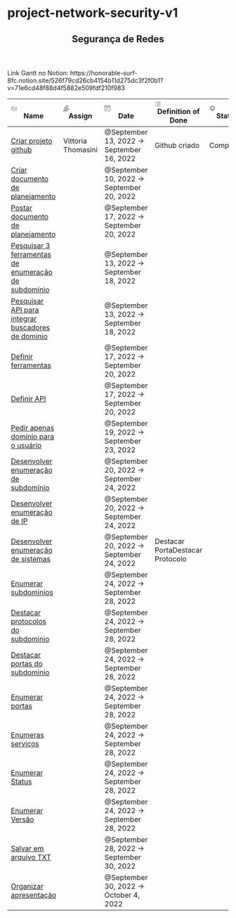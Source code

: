 # project-network-security-v1

<body><article id="526f79cd-26cb-4154-b11d-275dc3f2f0b1" class="page sans"><header><h1 class="page-title">Segurança de Redes</h1></header>
 Link Gantt no Notion: https://honorable-surf-8fc.notion.site/526f79cd26cb4154b11d275dc3f2f0b1?v=71e6cd48f88d4f5882e509fdf210f983 
<div class="page-body"><table class="collection-content"><thead><tr><th><span class="icon property-icon"><svg viewBox="0 0 14 14" style="width:14px;height:14px;display:block;fill:rgba(55, 53, 47, 0.45);flex-shrink:0;-webkit-backface-visibility:hidden" class="typesTitle"><path d="M7.73943662,8.6971831 C7.77640845,8.7834507 7.81338028,8.8943662 7.81338028,9.00528169 C7.81338028,9.49823944 7.40669014,9.89260563 6.91373239,9.89260563 C6.53169014,9.89260563 6.19894366,9.64612676 6.08802817,9.30105634 L5.75528169,8.33978873 L2.05809859,8.33978873 L1.72535211,9.30105634 C1.61443662,9.64612676 1.2693662,9.89260563 0.887323944,9.89260563 C0.394366197,9.89260563 0,9.49823944 0,9.00528169 C0,8.8943662 0.0246478873,8.7834507 0.0616197183,8.6971831 L2.46478873,2.48591549 C2.68661972,1.90669014 3.24119718,1.5 3.90669014,1.5 C4.55985915,1.5 5.12676056,1.90669014 5.34859155,2.48591549 L7.73943662,8.6971831 Z M2.60035211,6.82394366 L5.21302817,6.82394366 L3.90669014,3.10211268 L2.60035211,6.82394366 Z M11.3996479,3.70598592 C12.7552817,3.70598592 14,4.24823944 14,5.96126761 L14,9.07922535 C14,9.52288732 13.6549296,9.89260563 13.2112676,9.89260563 C12.8169014,9.89260563 12.471831,9.59683099 12.4225352,9.19014085 C12.028169,9.6584507 11.3257042,9.95422535 10.5492958,9.95422535 C9.60035211,9.95422535 8.47887324,9.31338028 8.47887324,7.98239437 C8.47887324,6.58978873 9.60035211,6.08450704 10.5492958,6.08450704 C11.3380282,6.08450704 12.040493,6.33098592 12.4348592,6.81161972 L12.4348592,5.98591549 C12.4348592,5.38204225 11.9172535,4.98767606 11.1285211,4.98767606 C10.6602113,4.98767606 10.2411972,5.11091549 9.80985915,5.38204225 C9.72359155,5.43133803 9.61267606,5.46830986 9.50176056,5.46830986 C9.18133803,5.46830986 8.91021127,5.1971831 8.91021127,4.86443662 C8.91021127,4.64260563 9.0334507,4.44542254 9.19366197,4.34683099 C9.87147887,3.90316901 10.6232394,3.70598592 11.3996479,3.70598592 Z M11.1778169,8.8943662 C11.6830986,8.8943662 12.1760563,8.72183099 12.4348592,8.37676056 L12.4348592,7.63732394 C12.1760563,7.29225352 11.6830986,7.11971831 11.1778169,7.11971831 C10.5616197,7.11971831 10.056338,7.45246479 10.056338,8.0193662 C10.056338,8.57394366 10.5616197,8.8943662 11.1778169,8.8943662 Z M0.65625,11.125 L13.34375,11.125 C13.7061869,11.125 14,11.4188131 14,11.78125 C14,12.1436869 13.7061869,12.4375 13.34375,12.4375 L0.65625,12.4375 C0.293813133,12.4375 4.43857149e-17,12.1436869 0,11.78125 C-4.43857149e-17,11.4188131 0.293813133,11.125 0.65625,11.125 Z"></path></svg></span>Name</th><th><span class="icon property-icon"><svg viewBox="0 0 14 14" style="width:14px;height:14px;display:block;fill:rgba(55, 53, 47, 0.45);flex-shrink:0;-webkit-backface-visibility:hidden" class="typesPerson"><path d="M9.625,10.8465 C8.91187,10.2891 8.12088,9.926 7,9.26013 L7,8.71938 C7.21175,8.47612 7.392,8.176 7.53813,7.83213 C7.94587,7.7315 8.3125,7.33425 8.3125,7 C8.3125,6.51788 8.1095,6.32713 7.8715,6.17137 C7.8715,6.15562 7.875,6.14162 7.875,6.125 C7.875,5.41362 7.4375,3.5 5.25,3.5 C3.0625,3.5 2.625,5.4145 2.625,6.125 C2.625,6.14162 2.6285,6.15562 2.6285,6.17137 C2.3905,6.32713 2.1875,6.51788 2.1875,7 C2.1875,7.33425 2.55413,7.7315 2.96187,7.833 C3.108,8.176 3.28825,8.47612 3.5,8.71938 L3.5,9.26013 C2.37912,9.92513 1.58812,10.2882 0.875,10.8465 C0.041125,11.4984 0,12.4688 0,14 L10.5,14 C10.5,12.4688 10.4589,11.4984 9.625,10.8465 Z M13.125,7.3465 C12.4119,6.78912 11.6209,6.426 10.5,5.76013 L10.5,5.21938 C10.7118,4.97613 10.892,4.676 11.0381,4.33213 C11.4459,4.2315 11.8125,3.83425 11.8125,3.5 C11.8125,3.01787 11.6095,2.82713 11.3715,2.67138 C11.3715,2.65562 11.375,2.64162 11.375,2.625 C11.375,1.91363 10.9375,0 8.75,0 C6.5625,0 6.125,1.9145 6.125,2.625 C6.125,2.64162 6.1285,2.65562 6.1285,2.67138 C6.11188,2.68275 6.09787,2.69588 6.08125,2.70725 C7.83212,3.066 8.59688,4.54825 8.72813,5.74787 C8.97575,6.00863 9.1875,6.39625 9.1875,7 C9.1875,7.60288 8.771,8.20312 8.18388,8.51462 C8.127,8.624 8.06662,8.729 8.00275,8.82962 C8.155,8.91537 8.30025,8.99675 8.44025,9.07463 C9.08075,9.4325 9.63375,9.74137 10.164,10.1561 C10.3022,10.2638 10.4204,10.3801 10.5289,10.4991 L14,10.4991 C14,8.96875 13.9589,7.99837 13.125,7.3465 Z"></path></svg></span>Assign</th><th><span class="icon property-icon"><svg viewBox="0 0 14 14" style="width:14px;height:14px;display:block;fill:rgba(55, 53, 47, 0.45);flex-shrink:0;-webkit-backface-visibility:hidden" class="typesDate"><path d="M10.8889,5.5 L3.11111,5.5 L3.11111,7.05556 L10.8889,7.05556 L10.8889,5.5 Z M12.4444,1.05556 L11.6667,1.05556 L11.6667,0 L10.1111,0 L10.1111,1.05556 L3.88889,1.05556 L3.88889,0 L2.33333,0 L2.33333,1.05556 L1.55556,1.05556 C0.692222,1.05556 0.00777777,1.75556 0.00777777,2.61111 L0,12.5 C0,13.3556 0.692222,14 1.55556,14 L12.4444,14 C13.3,14 14,13.3556 14,12.5 L14,2.61111 C14,1.75556 13.3,1.05556 12.4444,1.05556 Z M12.4444,12.5 L1.55556,12.5 L1.55556,3.94444 L12.4444,3.94444 L12.4444,12.5 Z M8.55556,8.61111 L3.11111,8.61111 L3.11111,10.1667 L8.55556,10.1667 L8.55556,8.61111 Z"></path></svg></span>Date</th><th><span class="icon property-icon"><svg viewBox="0 0 14 14" style="width:14px;height:14px;display:block;fill:rgba(55, 53, 47, 0.45);flex-shrink:0;-webkit-backface-visibility:hidden" class="typesMultipleSelect"><path d="M4,3 C4,2.447715 4.447715,2 5,2 L12,2 C12.5523,2 13,2.447716 13,3 C13,3.55228 12.5523,4 12,4 L5,4 C4.447715,4 4,3.55228 4,3 Z M4,7 C4,6.447715 4.447715,6 5,6 L12,6 C12.5523,6 13,6.447716 13,7 C13,7.55228 12.5523,8 12,8 L5,8 C4.447715,8 4,7.55228 4,7 Z M4,11 C4,10.447715 4.447715,10 5,10 L12,10 C12.5523,10 13,10.447716 13,11 C13,11.55228 12.5523,12 12,12 L5,12 C4.447715,12 4,11.55228 4,11 Z M2,4 C1.44771525,4 1,3.55228475 1,3 C1,2.44771525 1.44771525,2 2,2 C2.55228475,2 3,2.44771525 3,3 C3,3.55228475 2.55228475,4 2,4 Z M2,8 C1.44771525,8 1,7.55228475 1,7 C1,6.44771525 1.44771525,6 2,6 C2.55228475,6 3,6.44771525 3,7 C3,7.55228475 2.55228475,8 2,8 Z M2,12 C1.44771525,12 1,11.5522847 1,11 C1,10.4477153 1.44771525,10 2,10 C2.55228475,10 3,10.4477153 3,11 C3,11.5522847 2.55228475,12 2,12 Z"></path></svg></span>Definition of Done</th><th><span class="icon property-icon"><svg viewBox="0 0 14 14" style="width:14px;height:14px;display:block;fill:rgba(55, 53, 47, 0.45);flex-shrink:0;-webkit-backface-visibility:hidden" class="typesSelect"><path d="M7,13 C10.31348,13 13,10.31371 13,7 C13,3.68629 10.31348,1 7,1 C3.68652,1 1,3.68629 1,7 C1,10.31371 3.68652,13 7,13 Z M3.75098,5.32278 C3.64893,5.19142 3.74268,5 3.90869,5 L10.09131,5 C10.25732,5 10.35107,5.19142 10.24902,5.32278 L7.15771,9.29703 C7.07764,9.39998 6.92236,9.39998 6.84229,9.29703 L3.75098,5.32278 Z"></path></svg></span>Status</th></tr></thead><tbody><tr id="689d82e0-7f11-48d0-96e5-0e84f6fd4170"><td class="cell-title"><a href="https://www.notion.so/Criar-projeto-github-689d82e07f1148d096e50e84f6fd4170">Criar projeto github</a></td><td class="cell-uK[u">Vittoria Thomasini</span></td><td class="cell-gJVg"><time>@September 13, 2022 → September 16, 2022</time></td><td class="cell-YpBD"><span class="selected-value select-value-color-default">Github criado</span></td><td class="cell-UtlQ"><span class="selected-value select-value-color-green">Completed</span></td></tr><tr id="a667a05c-259a-4d08-9615-39560cfaa4e7"><td class="cell-title"><a href="https://www.notion.so/Criar-documento-de-planejamento-a667a05c259a4d08961539560cfaa4e7">Criar documento de planejamento</a></td><td class="cell-uK[u"></td><td class="cell-gJVg"><time>@September 10, 2022 → September 20, 2022</time></td><td class="cell-YpBD"></td><td class="cell-UtlQ"></td></tr><tr id="440a1373-6d3d-4b9c-bd29-4d351969e2b0"><td class="cell-title"><a href="https://www.notion.so/Postar-documento-de-planejamento-440a13736d3d4b9cbd294d351969e2b0">Postar documento de planejamento</a></td><td class="cell-uK[u"></td><td class="cell-gJVg"><time>@September 17, 2022 → September 20, 2022</time></td><td class="cell-YpBD"></td><td class="cell-UtlQ"></td></tr><tr id="137bcda0-772e-4aec-b62e-ecc199a8a8cf"><td class="cell-title"><a href="https://www.notion.so/Pesquisar-3-ferramentas-de-enumera-o-de-subdom-nio-137bcda0772e4aecb62eecc199a8a8cf">Pesquisar 3 ferramentas de enumeração de subdomínio</a></td><td class="cell-uK[u"></td><td class="cell-gJVg"><time>@September 13, 2022 → September 18, 2022</time></td><td class="cell-YpBD"></td><td class="cell-UtlQ"></td></tr><tr id="9322b265-284c-4b1a-8334-84b06bb121fa"><td class="cell-title"><a href="https://www.notion.so/Pesquisar-API-para-integrar-buscadores-de-dominio-9322b265284c4b1a833484b06bb121fa">Pesquisar API para integrar buscadores de dominio</a></td><td class="cell-uK[u"></td><td class="cell-gJVg"><time>@September 13, 2022 → September 18, 2022</time></td><td class="cell-YpBD"></td><td class="cell-UtlQ"></td></tr><tr id="d617fedf-75d2-4624-8885-aeda9a674e52"><td class="cell-title"><a href="https://www.notion.so/Definir-ferramentas-d617fedf75d246248885aeda9a674e52">Definir ferramentas</a></td><td class="cell-uK[u"></td><td class="cell-gJVg"><time>@September 17, 2022 → September 20, 2022</time></td><td class="cell-YpBD"></td><td class="cell-UtlQ"></td></tr><tr id="fe5c9aaa-85d0-467b-9cc4-bf229b305e05"><td class="cell-title"><a href="https://www.notion.so/Definir-API-fe5c9aaa85d0467b9cc4bf229b305e05">Definir API</a></td><td class="cell-uK[u"></td><td class="cell-gJVg"><time>@September 17, 2022 → September 20, 2022</time></td><td class="cell-YpBD"></td><td class="cell-UtlQ"></td></tr><tr id="7e6be190-4bb5-42a1-a474-5f3f456be4bd"><td class="cell-title"><a href="https://www.notion.so/Pedir-apenas-dom-nio-para-o-usu-rio-7e6be1904bb542a1a4745f3f456be4bd">Pedir apenas domínio para o usuário</a></td><td class="cell-uK[u"></td><td class="cell-gJVg"><time>@September 19, 2022 → September 23, 2022</time></td><td class="cell-YpBD"></td><td class="cell-UtlQ"></td></tr><tr id="53b173c1-3845-40ce-b8e2-e85087ede294"><td class="cell-title"><a href="https://www.notion.so/Desenvolver-enumera-o-de-subdom-nio-53b173c1384540ceb8e2e85087ede294">Desenvolver enumeração de subdomínio</a></td><td class="cell-uK[u"></td><td class="cell-gJVg"><time>@September 20, 2022 → September 24, 2022</time></td><td class="cell-YpBD"></td><td class="cell-UtlQ"></td></tr><tr id="c437e499-d83c-46e9-bb72-eb98d5f7f682"><td class="cell-title"><a href="https://www.notion.so/Desenvolver-enumera-o-de-IP-c437e499d83c46e9bb72eb98d5f7f682">Desenvolver enumeração de IP</a></td><td class="cell-uK[u"></td><td class="cell-gJVg"><time>@September 20, 2022 → September 24, 2022</time></td><td class="cell-YpBD"></td><td class="cell-UtlQ"></td></tr><tr id="10c6b4ce-0a7a-4b73-a157-bda71e8fac98"><td class="cell-title"><a href="https://www.notion.so/Desenvolver-enumera-o-de-sistemas-10c6b4ce0a7a4b73a157bda71e8fac98">Desenvolver enumeração de sistemas</a></td><td class="cell-uK[u"></td><td class="cell-gJVg"><time>@September 20, 2022 → September 24, 2022</time></td><td class="cell-YpBD"><span class="selected-value select-value-color-red">Destacar Porta</span><span class="selected-value select-value-color-purple">Destacar Protocolo</span></td><td class="cell-UtlQ"></td></tr><tr id="8449435a-368e-441b-865c-fb17747b9c2d"><td class="cell-title"><a href="https://www.notion.so/Enumerar-subdominios-8449435a368e441b865cfb17747b9c2d">Enumerar subdominios </a></td><td class="cell-uK[u"></td><td class="cell-gJVg"><time>@September 24, 2022 → September 28, 2022</time></td><td class="cell-YpBD"></td><td class="cell-UtlQ"></td></tr><tr id="0308ceea-09ec-450b-8db1-4394717c31f9"><td class="cell-title"><a href="https://www.notion.so/Destacar-protocolos-do-subdominio-0308ceea09ec450b8db14394717c31f9">Destacar protocolos do subdominio</a></td><td class="cell-uK[u"></td><td class="cell-gJVg"><time>@September 24, 2022 → September 28, 2022</time></td><td class="cell-YpBD"></td><td class="cell-UtlQ"></td></tr><tr id="ee3f5822-74ef-4de8-92b7-d8a341fa71f8"><td class="cell-title"><a href="https://www.notion.so/Destacar-portas-do-subdominio-ee3f582274ef4de892b7d8a341fa71f8">Destacar portas do subdominio</a></td><td class="cell-uK[u"></td><td class="cell-gJVg"><time>@September 24, 2022 → September 28, 2022</time></td><td class="cell-YpBD"></td><td class="cell-UtlQ"></td></tr><tr id="e15aa55f-9673-442e-a85d-9e74fc96a4aa"><td class="cell-title"><a href="https://www.notion.so/Enumerar-portas-e15aa55f9673442ea85d9e74fc96a4aa">Enumerar portas</a></td><td class="cell-uK[u"></td><td class="cell-gJVg"><time>@September 24, 2022 → September 28, 2022</time></td><td class="cell-YpBD"></td><td class="cell-UtlQ"></td></tr><tr id="e5e93536-e554-43c1-9fab-150d982860de"><td class="cell-title"><a href="https://www.notion.so/Enumeras-servi-os-e5e93536e55443c19fab150d982860de">Enumeras serviços</a></td><td class="cell-uK[u"></td><td class="cell-gJVg"><time>@September 24, 2022 → September 28, 2022</time></td><td class="cell-YpBD"></td><td class="cell-UtlQ"></td></tr><tr id="698f750b-83e9-4424-ae62-2108b48bc516"><td class="cell-title"><a href="https://www.notion.so/Enumerar-Status-698f750b83e94424ae622108b48bc516">Enumerar Status</a></td><td class="cell-uK[u"></td><td class="cell-gJVg"><time>@September 24, 2022 → September 28, 2022</time></td><td class="cell-YpBD"></td><td class="cell-UtlQ"></td></tr><tr id="2382a593-94e2-4e7c-a0b9-de55e3a6ec0a"><td class="cell-title"><a href="https://www.notion.so/Enumerar-Vers-o-2382a59394e24e7ca0b9de55e3a6ec0a">Enumerar Versão</a></td><td class="cell-uK[u"></td><td class="cell-gJVg"><time>@September 24, 2022 → September 28, 2022</time></td><td class="cell-YpBD"></td><td class="cell-UtlQ"></td></tr><tr id="2f5e78e7-64a9-4d13-b68c-3d0d589ad35e"><td class="cell-title"><a href="https://www.notion.so/Salvar-em-arquivo-TXT-2f5e78e764a94d13b68c3d0d589ad35e">Salvar em arquivo TXT</a></td><td class="cell-uK[u"></td><td class="cell-gJVg"><time>@September 28, 2022 → September 30, 2022</time></td><td class="cell-YpBD"></td><td class="cell-UtlQ"></td></tr><tr id="d5c0364f-5d14-442a-86d0-de62aa6a2319"><td class="cell-title"><a href="https://www.notion.so/Organizar-apresenta-o-d5c0364f5d14442a86d0de62aa6a2319">Organizar apresentação</a></td><td class="cell-uK[u"></td><td class="cell-gJVg"><time>@September 30, 2022 → October 4, 2022</time></td><td class="cell-YpBD"></td><td class="cell-UtlQ"></td></tr></tbody></table></div></article></body></html>

